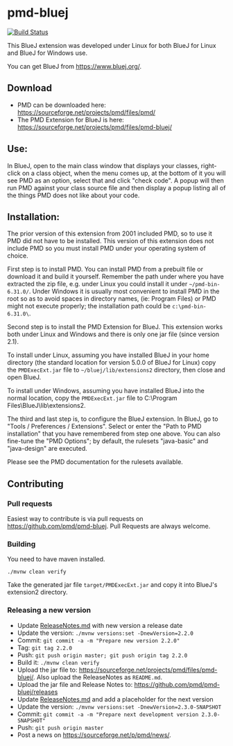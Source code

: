 # pmd-bluej

[![Build Status](https://github.com/pmd/pmd-bluej/workflows/Build/badge.svg)](https://github.com/pmd/pmd-bluej/actions)

This BlueJ extension was developed under Linux for both BlueJ for Linux and
BlueJ for Windows use.

You can get BlueJ from <https://www.bluej.org/>.

## Download

*   PMD can be downloaded here: <https://sourceforge.net/projects/pmd/files/pmd/>
*   The PMD Extension for BlueJ is here: <https://sourceforge.net/projects/pmd/files/pmd-bluej/>

## Use:

In BlueJ, open to the main class window that displays your classes, right-click
on a class object, when the menu comes up, at the bottom of it you will see
PMD as an option, select that and click "check code". A popup will then run
PMD against your class source file and then display a popup listing all of
the things PMD does not like about your code.

## Installation:

The prior version of this extension from 2001 included PMD, so to use it PMD
did not have to be installed.  This version of this extension does not include PMD
so you must install PMD under your operating system of choice.

First step is to install PMD.
You can install PMD from a prebuilt file or download it and build it yourself.
Remember the path under where you have extracted
the zip file, e.g. under Linux you could install it under `~/pmd-bin-6.31.0/`.
Under Windows it is usually most convenient to install PMD in the root so as to
avoid spaces in directory names, (ie: Program Files) or PMD might not execute
properly; the installation path could be `c:\pmd-bin-6.31.0\`.

Second step is to install the PMD Extension for BlueJ.
This extension works both under Linux and Windows and there is only one jar file (since version 2.1).

To install under Linux, assuming you have installed BlueJ in your home directory
(the standard location for version 5.0.0 of BlueJ for Linux) copy the
`PMDExecExt.jar` file to `~/bluej/lib/extensions2` directory, then close and open
BlueJ.

To install under Windows, assuming you have installed BlueJ into the normal location,
copy the `PMDExecExt.jar` file to C:\Program Files\BlueJ\lib\extensions2.

The third and last step is, to configure the BlueJ extension. In BlueJ, go to
"Tools / Preferences / Extensions". Select or enter the "Path to PMD installation"
that you have remembered from step one above. You can also fine-tune the
"PMD Options"; by default, the rulesets "java-basic" and "java-design" are
executed.

Please see the PMD documentation for the rulesets available.

## Contributing

### Pull requests

Easiest way to contribute is via pull requests on <https://github.com/pmd/pmd-bluej>. Pull Requests are always
welcome.

### Building

You need to have maven installed.

    ./mvnw clean verify

Take the generated jar file `target/PMDExecExt.jar` and copy it into
BlueJ's extension2 directory.

### Releasing a new version

*   Update [ReleaseNotes.md](https://github.com/pmd/pmd-bluej/blob/master/ReleaseNotes.md)
    with new version a release date
*   Update the version: `./mvnw versions:set -DnewVersion=2.2.0`
*   Commit: `git commit -a -m "Prepare new version 2.2.0"`
*   Tag: `git tag 2.2.0`
*   Push: `git push origin master; git push origin tag 2.2.0`
*   Build it: `./mvnw clean verify`
*   Upload the jar file to: <https://sourceforge.net/projects/pmd/files/pmd-bluej/>. Also upload
    the ReleaseNotes as `README.md`.
*   Upload the jar file and Release Notes to: <https://github.com/pmd/pmd-bluej/releases>
*   Update [ReleaseNotes.md](https://github.com/pmd/pmd-bluej/blob/master/ReleaseNotes.md)
    and add a placeholder for the next version
*   Update the version: `./mvnw versions:set -DnewVersion=2.3.0-SNAPSHOT`
*   Commit: `git commit -a -m "Prepare next development version 2.3.0-SNAPSHOT"`
*   Push: `git push origin master`
*   Post a news on <https://sourceforge.net/p/pmd/news/>.
